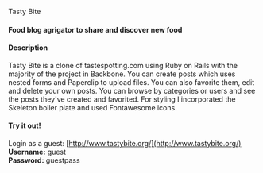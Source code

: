 Tasty Bite

#### Food blog agrigator to share and discover new food

#### Description
Tasty Bite is a clone of tastespotting.com using Ruby on Rails with the majority of the project in Backbone. You can create posts which uses nested forms and Paperclip to upload files. You can also favorite them, edit and delete your own posts. You can browse by categories or users and see the posts they've created and favorited. For styling I incorporated the Skeleton boiler plate and used Fontawesome icons.

#### Try it out!
Login as a guest:
[http://www.tastybite.org/](http://www.tastybite.org/)<br>
<strong>Username:</strong> guest <br>
<strong>Password:</strong> guestpass
